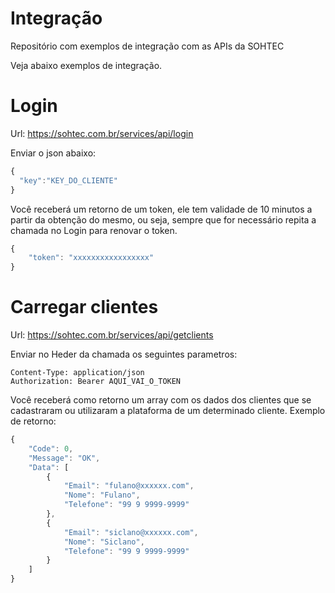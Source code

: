 # Integração
Repositório com exemplos de integração com as APIs da SOHTEC

Veja abaixo exemplos de integração.

# Login
Url: https://sohtec.com.br/services/api/login

Enviar o json abaixo:

```javascript
{
  "key":"KEY_DO_CLIENTE"
}
```
Você receberá um retorno de um token, ele tem validade de 10 minutos a partir da obtenção do mesmo, ou seja, sempre que for necessário repita a chamada no Login para renovar o token.
```javascript
{
    "token": "xxxxxxxxxxxxxxxxx"
}
```
# Carregar clientes
Url: https://sohtec.com.br/services/api/getclients

Enviar no Heder da chamada os seguintes parametros:
```
Content-Type: application/json
Authorization: Bearer AQUI_VAI_O_TOKEN
```
Você receberá como retorno um array com os dados dos clientes que se cadastraram ou utilizaram a plataforma de um determinado cliente.
Exemplo de retorno:
```javascript
{
    "Code": 0,
    "Message": "OK",
    "Data": [
        {
            "Email": "fulano@xxxxxx.com",
            "Nome": "Fulano",
            "Telefone": "99 9 9999-9999"
        },
        {
            "Email": "siclano@xxxxxx.com",
            "Nome": "Siclano",
            "Telefone": "99 9 9999-9999"
        }
    ]
}
```




